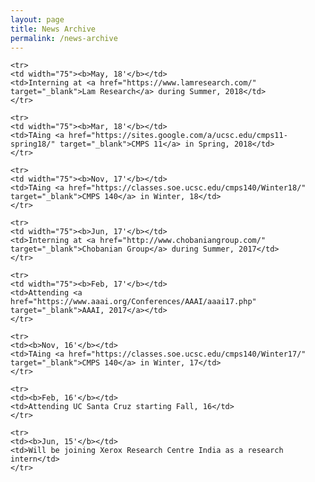 ```yaml
---
layout: page
title: News Archive
permalink: /news-archive
---
```



<table style="white-space: nowrap;">

	<tr>
	<td width="75"><b>May, 18'</b></td>
	<td>Interning at <a href="https://www.lamresearch.com/" target="_blank">Lam Research</a> during Summer, 2018</td>
	</tr>

	<tr>
	<td width="75"><b>Mar, 18'</b></td>
	<td>TAing <a href="https://sites.google.com/a/ucsc.edu/cmps11-spring18/" target="_blank">CMPS 11</a> in Spring, 2018</td>
	</tr>

	<tr>
	<td width="75"><b>Nov, 17'</b></td>
	<td>TAing <a href="https://classes.soe.ucsc.edu/cmps140/Winter18/" target="_blank">CMPS 140</a> in Winter, 18</td>
	</tr>

	<tr>
	<td width="75"><b>Jun, 17'</b></td>
	<td>Interning at <a href="http://www.chobaniangroup.com/" target="_blank">Chobanian Group</a> during Summer, 2017</td>
	</tr>

	<tr>
	<td width="75"><b>Feb, 17'</b></td>
	<td>Attending <a href="https://www.aaai.org/Conferences/AAAI/aaai17.php" target="_blank">AAAI, 2017</a></td>
	</tr>

	<tr>
	<td><b>Nov, 16'</b></td>
	<td>TAing <a href="https://classes.soe.ucsc.edu/cmps140/Winter17/" target="_blank">CMPS 140</a> in Winter, 17</td>
	</tr>
		
	<tr>
	<td><b>Feb, 16'</b></td>
	<td>Attending UC Santa Cruz starting Fall, 16</td>
	</tr>

	<tr>
	<td><b>Jun, 15'</b></td>
	<td>Will be joining Xerox Research Centre India as a research intern</td>
	</tr>
</table>